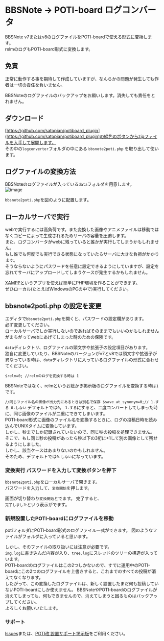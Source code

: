 # BBSNote → POTI-board ログコンバータ
BBSNote v7またはv8のログファイルをPOTI-boardで使える形式に変換します。  
relmのログもPOTI-board形式に変換します。

## 免責
正常に動作する事を期待して作成していますが、なんらかの問題が発生しても作者は一切の責任を負いません。

BBSNoteのログファイルのバックアップをお願いします。消失しても責任をとれません。

## ダウンロード

[https://github.com/satopian/potiboard_plugin](https://github.com/satopian/potiboard_plugin)の緑色のボタンからzipファイルを入手して展開します。  
その中の`logconverter`フォルダの中にある `bbsnote2poti.php` を取り出して使います。 

## ログファイルの変換方法

BBSNoteのログファイルが入っている`data`フォルダを用意します。  
![image](https://user-images.githubusercontent.com/44894014/108525797-d4ff3500-7313-11eb-9ec7-8c39fa253cd0.png)

`bbsnote2poti.php`を図のように配置します。

## ローカルサーバで実行

webで実行するには高負荷です。また変換した画像やアニメファイルは移動ではなくコピーによって生成されるためサーバの容量を圧迫します。  
また、ログコンバータがwebに残っていると誰かが実行してしまうかもしれません。  
もし誰でも何度でも実行できる状態になっていたらサーバに大きな負担がかかります。  
そうならないようにパスワードを任意に設定できるようにしていますが、設定を忘れてサーバにアップロードしてしまうケースが発生するかもしれません。

[XAMPP](https://www.apachefriends.org/jp/index.html)というアプリを使えば簡単にPHP環境を作ることができます。  
ぜひローカル(たとえばWindowsのPCの中で)実行してください。  

## bbsnote2poti.php の設定を変更

エディタで`bbsnote2poti.php`を開くと、パスワードの設定欄があります。  
必ず変更してください。  
ローカルサーバでしか実行しないのであればそのままでもいいのかもしれませんがまちがってwebにあげてしまった時のための保険です。  

`data`ディレクトリ、ログファイルの頭文字や拡張子の設定項目があります。  
独自に変更していたり、BBSNoteのバージョンがv7とv8では頭文字や拡張子が異なっている時は、`data`ディレクトリに入っているログファイルの形式に合わせてください。  

`$relm=0; //relmのログを変換する時は 1`

BBSNoteではなく、relmというお絵かき掲示板のログファイルを変換する時は`1`です。

`//同じファイル名の画像が出力先にあるときは別名で保存
$save_at_synonym=0;// 1.する 0.しない`
デフォルトでは`0`。
`1.する`にすると、二度コンバートしてしまった時に、同じ画像のファイルが二重にできてしまいます。  
POTI-board形式に画像のファイル名を変換するときに、ログの投稿日時を読み込んでUNIXタイムに変換しています。  
しかし、秒までしか記録されていないので、同じ秒の投稿を処理できません。
そこで、もし同じ秒の投稿があったら秒以下の3桁に+1して別の画像として残せるようにしました。  
しかし、該当ケースはあまりないのかもしれません。  
そのため、デフォルトでは`0.しない`になっています。

### 変換実行 パスワードを入力して変換ボタンを押下

`bbsnote2poti.php`をローカルサーバで開きます。  
パスワードを入力して、`変換開始`を押します。

画面が切り替わり`変換開始`とでます。
完了すると、  
`完了しました`という表示がでます。

### 新規設置したPOTI-boardにログファイルを移動

potiフォルダにPOTI-board形式のログファイル一式ができます。
図のようなファイルがフォルダに入っていると思います。

しかし、そのファイルの取り扱いには注意が必要です。  
`img.log`に書き込んだ内容が入り、`tree.log`にスレッドのツリーの構造が入っています。  
POTI-boardのログファイルはこの2つしかないので、すでに運用中のPOTI-boardにこの2つのログファイルを上書きすると、これまでのすべての投稿が消えてなくなります。  
したがって、この変換したログファイルは、新しく設置したまだ何も投稿していないPOTI-boardにしか使えません。
BBSNoteやPOTI-boardのログファイルが消えてしまっても、何もできませんので、消えてしまうと困るものはバックアップしてください。  
よろしくお願いいたします。

### サポート
[Issues](https://github.com/satopian/potiboard_plugin/issues)または、[POTI改 設置サポート掲示板](https://pbbs.sakura.ne.jp/cgi/neosample/support/)をご利用ください。  


